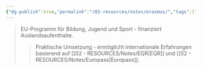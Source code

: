 ```yaml
---
{"dg-publish":true,"permalink":"/02-resources/notes/erasmus/","tags":["bildung/austausch"],"noteIcon":"","updated":"2025-08-28T17:45:54.000+02:00"}
---
```


>EU-Programm für Bildung, Jugend und Sport - finanziert Auslandsaufenthalte.
>>Praktische Umsetzung - ermöglicht internationale Erfahrungen basierend auf [[02 - RESOURCES/Notes/EQR\|EQR]] und [[02 - RESOURCES/Notes/Europass\|Europass]].